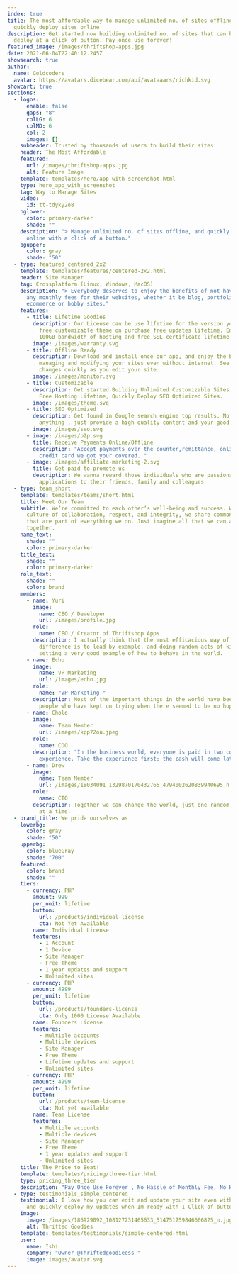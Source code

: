 ```yaml
---
index: true
title: The most affordable way to manage unlimited no. of sites offline and
  quickly deploy sites online
description: Get started now building unlimited no. of sites that can be quickly
  deploy at a click of button. Pay once use forever!
featured_image: /images/thriftshop-apps.jpg
date: 2021-06-04T22:40:12.245Z
showsearch: true
author:
  name: Goldcoders
  avatar: https://avatars.dicebear.com/api/avataaars/richkid.svg
showcart: true
sections:
  - logos:
      enable: false
      gaps: "8"
      colLG: 6
      colMD: 6
      col: 2
      images: []
    subheader: Trusted by thousands of users to build their sites
    header: The Most Affordable
    featured:
      url: /images/thriftshop-apps.jpg
      alt: Feature Image
    template: templates/hero/app-with-screenshot.html
    type: hero_app_with_screenshot
    tag: Way to Manage Sites
    video:
      id: tt-tdyky2o8
    bglower:
      color: primary-darker
      shade: ""
    description: "> Manage unlimited no. of sites offline, and quickly deploy sites
      online with a click of a button."
    bgupper:
      color: gray
      shade: "50"
  - type: featured_centered_2x2
    template: templates/features/centered-2x2.html
    header: Site Manager
    tag: Crossplatform (Linux, Windows, MacOS)
    description: "> Everybody deserves to enjoy the benefits of not having to pay
      any monthly fees for their websites, whether it be blog, portfolio,
      ecommerce or hobby sites."
    features:
      - title: Lifetime Goodies
        description: Our License can be use lifetime for the version you bought. Get
          free customizable theme on purchase free updates lifetime. Enjoy free
          100GB bandwidth of hosting and free SSL certificate lifetime.
        image: /images/warranty.svg
      - title: Offline Ready
        description: Download and install once our app, and enjoy the benefit of
          managing and modifying your sites even without internet. See your site
          changes quickly as you edit your site.
        image: /images/monitor.svg
      - title: Customizable
        description: Get started Building Unlimited Customizable Sites Offline, 100 GB
          Free Hosting Lifetime, Quickly Deploy SEO Optimized Sites.
        image: /images/theme.svg
      - title: SEO Optimized
        description: Get found in Google search engine top results. No need to configure
          anything , just provide a high quality content and your good to go.
        image: /images/seo.svg
      - image: /images/p2p.svg
        title: Receive Payments Online/Offline
        description: "Accept payments over the counter,remittance, online banking, or
          credit card we got your covered. "
      - image: /images/affiliate-marketing-2.svg
        title: Get paid to promote us
        description: We wanna reward those individuals who are passionate on sharing our
          applications to their friends, family and colleagues
  - type: team_short
    template: templates/teams/short.html
    title: Meet Our Team
    subtitle: We’re committed to each other’s well-being and success. Within a
      culture of collaboration, respect, and integrity, we share common values
      that are part of everything we do. Just imagine all that we can achieve
      together.
    name_text:
      shade: ""
      color: primary-darker
    title_text:
      shade: ""
      color: primary-darker
    role_text:
      shade: ""
      color: brand
    members:
      - name: Yuri
        image:
          name: CEO / Developer
          url: /images/profile.jpg
        role:
          name: CEO / Creator of Thriftshop Apps
        description: I actually think that the most efficacious way of making a
          difference is to lead by example, and doing random acts of kindness is
          setting a very good example of how to behave in the world.
      - name: Echo
        image:
          name: VP Marketing
          url: /images/echo.jpg
        role:
          name: "VP Marketing "
        description: Most of the important things in the world have been accomplished by
          people who have kept on trying when there seemed to be no hope at all.
      - name: Cholo
        image:
          name: Team Member
          url: /images/kpp72ou.jpeg
        role:
          name: COO
        description: "In the business world, everyone is paid in two coins: cash and
          experience. Take the experience first; the cash will come later."
      - name: Drew
        image:
          name: Team Member
          url: /images/18034091_1329870170432765_4794002620839940695_n.jpg
        role:
          name: CTO
        description: Together we can change the world, just one random act of kindness
          at a time.
  - brand_title: We pride ourselves as
    lowerbg:
      color: gray
      shade: "50"
    upperbg:
      color: blueGray
      shade: "700"
    featured:
      color: brand
      shade: ""
    tiers:
      - currency: PHP
        amount: 999
        per_unit: lifetime
        button:
          url: /products/individual-license
          cta: Not Yet Available
        name: Individual License
        features:
          - 1 Account
          - 1 Device
          - Site Manager
          - Free Theme
          - 1 year updates and support
          - Unlimited sites
      - currency: PHP
        amount: 4999
        per_unit: lifetime
        button:
          url: /products/founders-license
          cta: Only 1000 License Available
        name: Founders License
        features:
          - Multiple accounts
          - Multiple devices
          - Site Manager
          - Free Theme
          - Lifetime updates and support
          - Unlimited sites
      - currency: PHP
        amount: 4999
        per_unit: lifetime
        button:
          url: /products/team-license
          cta: Not yet available
        name: Team License
        features:
          - Multiple accounts
          - Multiple devices
          - Site Manager
          - Free Theme
          - 1 year updates and support
          - Unlimited sites
    title: The Price to Beat!
    template: templates/pricing/three-tier.html
    type: pricing_three_tier
    description: "Pay Once Use Forever , No Hassle of Monthly Fee, No Hidden Fee. "
  - type: testimonials_simple_centered
    testimonial: I love how you can edit and update your site even without internet,
      and quickly deploy my updates when Im ready with 1 Click of button.
    image:
      image: /images/186929092_108127231465633_514751759846666825_n.jpg
      alt: Thrifted Goodies
    template: templates/testimonials/simple-centered.html
    user:
      name: Ishi
      company: "Owner @Thriftedgoodieess "
      image: images/avatar.svg
---
```


